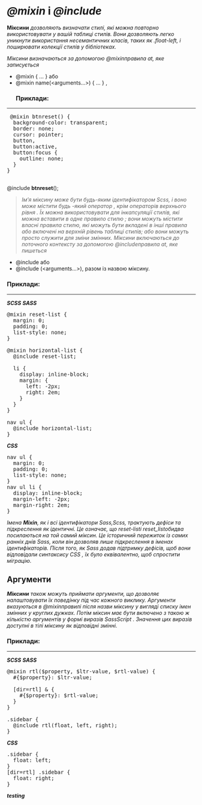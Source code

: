 
# ***@mixin*** і ***@include***
**Міксини** *дозволяють визначати стилі, які можна повторно використовувати у вашій таблиці стилів. Вони дозволяють легко уникнути використання несемантичних класів, таких як .float-left, і поширювати колекції стилів у бібліотеках.*

*Міксини визначаються за допомогою @mixinправила at, яке записується*
+ @mixin <name> { ... } або 
+ @mixin name(<arguments...>) { ... } ,
  ### Приклади:
---
<pre>
 @mixin btnreset() {
  background-color: transparent;
  border: none;
  cursor: pointer;
  button,
  button:active,
  button:focus {
    outline: none;
  }
} 
  </pre> 
  <span>@include **btnreset**();</span>
 
> *Ім’я міксину може бути будь-яким ідентифікатором Scss, і воно може містити будь -який оператор , крім операторів верхнього рівня . Їх можна використовувати для інкапсуляції стилів, які можна вставити в одне правило стилю ; вони можуть містити власні правила стилю, які можуть бути вкладені в інші правила або включені на верхній рівень таблиці стилів; або вони можуть просто служити для зміни змінних.
>Міксини включаються до поточного контексту за допомогою @includeправила at, яке пишеться*
  >>
  + @include <name>або
  + @include <name>(<arguments...>), разом із назвою міксину.

 ### Приклади:
--- 
***SCSS***  ***SASS***

<pre>@mixin reset-list {
  margin: 0;
  padding: 0;
  list-style: none;
}

@mixin horizontal-list {
  @include reset-list;

  li {
    display: inline-block;
    margin: {
      left: -2px;
      right: 2em;
    }
  }
}

nav ul {
  @include horizontal-list;
}</pre>
  
   ***CSS***
   
  <pre>nav ul {
  margin: 0;
  padding: 0;
  list-style: none;
}
nav ul li {
  display: inline-block;
  margin-left: -2px;
  margin-right: 2em;
}</pre>
*Імена **Mixin**, як і всі ідентифікатори Sass,Scss, трактують дефіси та підкреслення як ідентичні. Це означає, що reset-listі reset_listобидва посилаються на той самий міксин. Це історичний пережиток із самих ранніх днів Sass, коли він дозволяв лише підкреслення в іменах ідентифікаторів. Після того, як Sass додав підтримку дефісів, щоб вони відповідали синтаксису CSS , їх було еквівалентно, щоб спростити міграцію.*
## **Аргументи**
***Міксини** також можуть приймати аргументи, що дозволяє налаштовувати їх поведінку під час кожного виклику. Аргументи вказуються в @mixinправилі після назви міксину у вигляді списку імен змінних у круглих дужках. Потім міксин має бути включено з такою ж кількістю аргументів у формі виразів SassScript . Значення цих виразів доступні в тілі міксину як відповідні змінні.*
   ### Приклади:
--- 
  ***SCSS***     ***SASS***
  
  <pre>@mixin rtl($property, $ltr-value, $rtl-value) {
  #{$property}: $ltr-value;

  [dir=rtl] & {
    #{$property}: $rtl-value;
  }
}

.sidebar {
  @include rtl(float, left, right);
}</pre>
<span>***CSS***</span>
  <pre>.sidebar {
  float: left;
}
[dir=rtl] .sidebar {
  float: right;
}</pre>
***testing***
